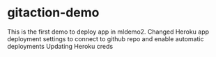 # gitaction-demo
This is the first demo to deploy app in mldemo2.
Changed Heroku app deployment settings to connect to github repo and enable automatic deployments
Updating Heroku creds